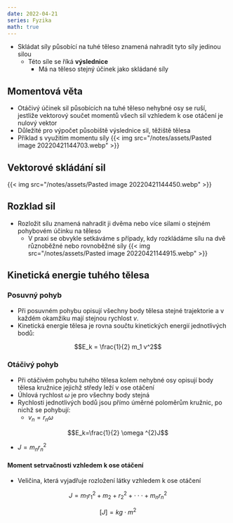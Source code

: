 ```yaml
---
date: 2022-04-21
series: Fyzika
math: true
---
```


- Skládat síly působící na tuhé těleso znamená nahradit tyto síly jedinou silou
	- Této síle se říká **výslednice**
		- Má na těleso stejný účinek jako skládané síly
## Momentová věta
- Otáčivý účinek sil působících na tuhé těleso nehybné osy se ruší, jestliže vektorový součet momentů všech sil vzhledem k ose otáčení je nulový vektor
- Důležité pro výpočet působiště výslednice sil, těžiště tělesa
- Příklad s využitím momentu síly
{{< img src="/notes/assets/Pasted image 20220421144703.webp" >}}

## Vektorové skládání sil
{{< img src="/notes/assets/Pasted image 20220421144450.webp" >}}

## Rozklad sil
- Rozložit sílu znamená nahradit ji dvěma nebo více silami o stejném pohybovém účinku na těleso
	- V praxi se obvykle setkáváme s případy, kdy rozkládáme sílu na dvě různoběžné nebo rovnoběžné síly
{{< img src="/notes/assets/Pasted image 20220421144915.webp" >}}

## Kinetická energie tuhého tělesa
### Posuvný pohyb
- Při posuvném pohybu opisují všechny body tělesa stejné trajektorie a v každém okamžiku mají stejnou rychlost $v$.
- Kinetická energie tělesa je rovna součtu kinetických energií jednotlivých bodů:

$$E_k = \frac{1}{2} m_1 v^2$$

### Otáčivý pohyb
- Při otáčivém pohybu tuhého tělesa kolem nehybné osy opisují body tělesa kružnice jejichž středy leží v ose otáčení
- Úhlová rychlost $\omega$ je pro všechny body stejná
- Rychlosti jednotlivých bodů jsou přímo úměrné poloměrům kružnic, po nichž se pohybují:
	- $v_n=r_n \omega$

$$E_k=\frac{1}{2} \omega ^{2}J$$

- $J=m_n r_n^2$

#### Moment setrvačnosti vzhledem k ose otáčení
- Veličina, která vyjadřuje rozložení látky vzhledem k ose otáčení

$$J=m_1r_1^2+m_2+r_2^2+ \cdot \cdot \cdot + m_n r_n^2$$

$$[J] = kg \cdot m^2$$